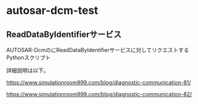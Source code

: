 # autosar-dcm-test

## ReadDataByIdentifierサービス

AUTOSAR-DcmのにReadDataByIdentifierサービスに対してリクエストするPythonスクリプト

詳細説明は以下。

https://www.simulationroom999.com/blog/diagnostic-communication-81/

https://www.simulationroom999.com/blog/diagnostic-communication-82/
